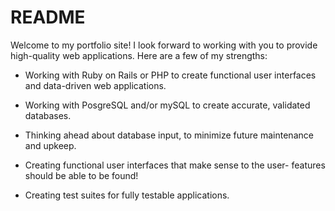 # README

Welcome to my portfolio site! I look forward to working with you to provide high-quality web applications. Here are a few of my strengths:

* Working with Ruby on Rails or PHP to create functional user interfaces and data-driven web applications.

* Working with PosgreSQL and/or mySQL to create accurate, validated databases.

* Thinking ahead about database input, to minimize future maintenance and upkeep.

* Creating functional user interfaces that make sense to the user- features should be able to be found!

* Creating test suites for fully testable applications.
